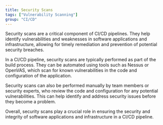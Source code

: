 ```yaml
---
title: Security Scans
tags: ["Vulnerability Scanning"]
group: "CI/CD"
---
```


Security scans are a critical component of CI/CD pipelines. They help identify vulnerabilities and weaknesses in software applications and infrastructure, allowing for timely remediation and prevention of potential security breaches.

In a CI/CD pipeline, security scans are typically performed as part of the build process. They can be automated using tools such as Nessus or OpenVAS, which scan for known vulnerabilities in the code and configuration of the application.

Security scans can also be performed manually by team members or security experts, who review the code and configuration for any potential vulnerabilities. This can help identify and address security issues before they become a problem.

Overall, security scans play a crucial role in ensuring the security and integrity of software applications and infrastructure in a CI/CD pipeline.
